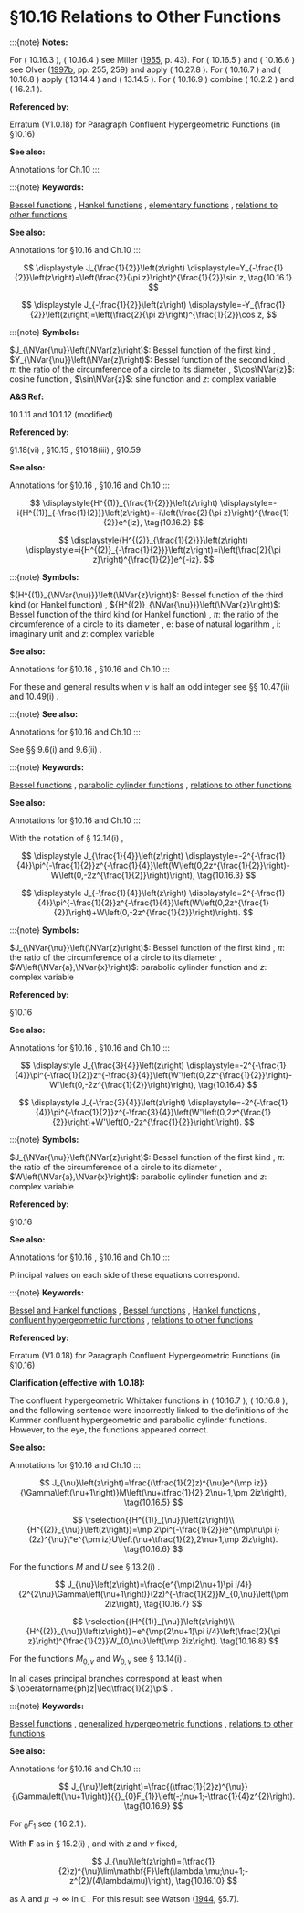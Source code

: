 # §10.16 Relations to Other Functions

:::{note}
**Notes:**

For ( 10.16.3 ), ( 10.16.4 ) see Miller ([1955](./bib/M.html#bib1622 "Tables of Weber Parabolic Cylinder Functions"), p. 43). For ( 10.16.5 ) and ( 10.16.6 ) see Olver ([1997b](./bib/O.html#bib1809 "Asymptotics and Special Functions"), pp. 255, 259) and apply ( 10.27.8 ). For ( 10.16.7 ) and ( 10.16.8 ) apply ( 13.14.4 ) and ( 13.14.5 ). For ( 10.16.9 ) combine ( 10.2.2 ) and ( 16.2.1 ).

**Referenced by:**

Erratum (V1.0.18) for Paragraph Confluent Hypergeometric Functions (in §10.16)

**See also:**

Annotations for Ch.10
:::

:::{note}
**Keywords:**

[Bessel functions](http://dlmf.nist.gov/search/search?q=Bessel%20functions) , [Hankel functions](http://dlmf.nist.gov/search/search?q=Hankel%20functions) , [elementary functions](http://dlmf.nist.gov/search/search?q=elementary%20functions) , [relations to other functions](http://dlmf.nist.gov/search/search?q=relations%20to%20other%20functions)

**See also:**

Annotations for §10.16 and Ch.10
:::

<a id="E1"></a>

<a id="Ex1"></a>
$$
\displaystyle J_{\frac{1}{2}}\left(z\right) \displaystyle=Y_{-\frac{1}{2}}\left(z\right)=\left(\frac{2}{\pi z}\right)^{\frac{1}{2}}\sin z, \tag{10.16.1}
$$

<a id="Ex2"></a>
$$
\displaystyle J_{-\frac{1}{2}}\left(z\right) \displaystyle=-Y_{\frac{1}{2}}\left(z\right)=\left(\frac{2}{\pi z}\right)^{\frac{1}{2}}\cos z,
$$

:::{note}
**Symbols:**

$J_{\NVar{\nu}}\left(\NVar{z}\right)$: Bessel function of the first kind , $Y_{\NVar{\nu}}\left(\NVar{z}\right)$: Bessel function of the second kind , $\pi$: the ratio of the circumference of a circle to its diameter , $\cos\NVar{z}$: cosine function , $\sin\NVar{z}$: sine function and $z$: complex variable

**A&S Ref:**

10.1.11 and 10.1.12 (modified)

**Referenced by:**

§1.18(vi) , §10.15 , §10.18(iii) , §10.59

**See also:**

Annotations for §10.16 , §10.16 and Ch.10
:::

<a id="E2"></a>

<a id="Ex3"></a>
$$
\displaystyle{H^{(1)}_{\frac{1}{2}}}\left(z\right) \displaystyle=-i{H^{(1)}_{-\frac{1}{2}}}\left(z\right)=-i\left(\frac{2}{\pi z}\right)^{\frac{1}{2}}e^{iz}, \tag{10.16.2}
$$

<a id="Ex4"></a>
$$
\displaystyle{H^{(2)}_{\frac{1}{2}}}\left(z\right) \displaystyle=i{H^{(2)}_{-\frac{1}{2}}}\left(z\right)=i\left(\frac{2}{\pi z}\right)^{\frac{1}{2}}e^{-iz}.
$$

:::{note}
**Symbols:**

${H^{(1)}_{\NVar{\nu}}}\left(\NVar{z}\right)$: Bessel function of the third kind (or Hankel function) , ${H^{(2)}_{\NVar{\nu}}}\left(\NVar{z}\right)$: Bessel function of the third kind (or Hankel function) , $\pi$: the ratio of the circumference of a circle to its diameter , $\mathrm{e}$: base of natural logarithm , $\mathrm{i}$: imaginary unit and $z$: complex variable

**See also:**

Annotations for §10.16 , §10.16 and Ch.10
:::

For these and general results when $\nu$ is half an odd integer see §§ 10.47(ii) and 10.49(i) .

:::{note}
**See also:**

Annotations for §10.16 and Ch.10
:::

See §§ 9.6(i) and 9.6(ii) .

:::{note}
**Keywords:**

[Bessel functions](http://dlmf.nist.gov/search/search?q=Bessel%20functions) , [parabolic cylinder functions](http://dlmf.nist.gov/search/search?q=parabolic%20cylinder%20functions) , [relations to other functions](http://dlmf.nist.gov/search/search?q=relations%20to%20other%20functions)

**See also:**

Annotations for §10.16 and Ch.10
:::

With the notation of § 12.14(i) ,

<a id="E3"></a>

<a id="Ex5"></a>
$$
\displaystyle J_{\frac{1}{4}}\left(z\right) \displaystyle=-2^{-\frac{1}{4}}\pi^{-\frac{1}{2}}z^{-\frac{1}{4}}\left(W\left(0,2z^{\frac{1}{2}}\right)-W\left(0,-2z^{\frac{1}{2}}\right)\right), \tag{10.16.3}
$$

<a id="Ex6"></a>
$$
\displaystyle J_{-\frac{1}{4}}\left(z\right) \displaystyle=2^{-\frac{1}{4}}\pi^{-\frac{1}{2}}z^{-\frac{1}{4}}\left(W\left(0,2z^{\frac{1}{2}}\right)+W\left(0,-2z^{\frac{1}{2}}\right)\right).
$$

:::{note}
**Symbols:**

$J_{\NVar{\nu}}\left(\NVar{z}\right)$: Bessel function of the first kind , $\pi$: the ratio of the circumference of a circle to its diameter , $W\left(\NVar{a},\NVar{x}\right)$: parabolic cylinder function and $z$: complex variable

**Referenced by:**

§10.16

**See also:**

Annotations for §10.16 , §10.16 and Ch.10
:::

<a id="E4"></a>

<a id="Ex7"></a>
$$
\displaystyle J_{\frac{3}{4}}\left(z\right) \displaystyle=-2^{-\frac{1}{4}}\pi^{-\frac{1}{2}}z^{-\frac{3}{4}}\left(W'\left(0,2z^{\frac{1}{2}}\right)-W'\left(0,-2z^{\frac{1}{2}}\right)\right), \tag{10.16.4}
$$

<a id="Ex8"></a>
$$
\displaystyle J_{-\frac{3}{4}}\left(z\right) \displaystyle=-2^{-\frac{1}{4}}\pi^{-\frac{1}{2}}z^{-\frac{3}{4}}\left(W'\left(0,2z^{\frac{1}{2}}\right)+W'\left(0,-2z^{\frac{1}{2}}\right)\right).
$$

:::{note}
**Symbols:**

$J_{\NVar{\nu}}\left(\NVar{z}\right)$: Bessel function of the first kind , $\pi$: the ratio of the circumference of a circle to its diameter , $W\left(\NVar{a},\NVar{x}\right)$: parabolic cylinder function and $z$: complex variable

**Referenced by:**

§10.16

**See also:**

Annotations for §10.16 , §10.16 and Ch.10
:::

Principal values on each side of these equations correspond.

:::{note}
**Keywords:**

[Bessel and Hankel functions](http://dlmf.nist.gov/search/search?q=Bessel%20and%20Hankel%20functions) , [Bessel functions](http://dlmf.nist.gov/search/search?q=Bessel%20functions) , [Hankel functions](http://dlmf.nist.gov/search/search?q=Hankel%20functions) , [confluent hypergeometric functions](http://dlmf.nist.gov/search/search?q=confluent%20hypergeometric%20functions) , [relations to other functions](http://dlmf.nist.gov/search/search?q=relations%20to%20other%20functions)

**Referenced by:**

Erratum (V1.0.18) for Paragraph Confluent Hypergeometric Functions (in §10.16)

**Clarification (effective with 1.0.18):**

The confluent hypergeometric Whittaker functions in ( 10.16.7 ), ( 10.16.8 ), and the following sentence were incorrectly linked to the definitions of the Kummer confluent hypergeometric and parabolic cylinder functions. However, to the eye, the functions appeared correct.

**See also:**

Annotations for §10.16 and Ch.10
:::


<a id="E5"></a>
$$
J_{\nu}\left(z\right)=\frac{(\tfrac{1}{2}z)^{\nu}e^{\mp iz}}{\Gamma\left(\nu+1\right)}M\left(\nu+\tfrac{1}{2},2\nu+1,\pm 2iz\right), \tag{10.16.5}
$$


<a id="E6"></a>
$$
\rselection{{H^{(1)}_{\nu}}\left(z\right)\\
{H^{(2)}_{\nu}}\left(z\right)}=\mp 2\pi^{-\frac{1}{2}}ie^{\mp\nu\pi i}(2z)^{\nu}\*e^{\pm iz}U\left(\nu+\tfrac{1}{2},2\nu+1,\mp 2iz\right). \tag{10.16.6}
$$

For the functions $M$ and $U$ see § 13.2(i) .


<a id="E7"></a>
$$
J_{\nu}\left(z\right)=\frac{e^{\mp(2\nu+1)\pi i/4}}{2^{2\nu}\Gamma\left(\nu+1\right)}(2z)^{-\frac{1}{2}}M_{0,\nu}\left(\pm 2iz\right), \tag{10.16.7}
$$


<a id="E8"></a>
$$
\rselection{{H^{(1)}_{\nu}}\left(z\right)\\
{H^{(2)}_{\nu}}\left(z\right)}=e^{\mp(2\nu+1)\pi i/4}\left(\frac{2}{\pi z}\right)^{\frac{1}{2}}W_{0,\nu}\left(\mp 2iz\right). \tag{10.16.8}
$$

For the functions $M_{0,\nu}$ and $W_{0,\nu}$ see § 13.14(i) .

In all cases principal branches correspond at least when $|\operatorname{ph}z|\leq\tfrac{1}{2}\pi$ .

:::{note}
**Keywords:**

[Bessel functions](http://dlmf.nist.gov/search/search?q=Bessel%20functions) , [generalized hypergeometric functions](http://dlmf.nist.gov/search/search?q=generalized%20hypergeometric%20functions) , [relations to other functions](http://dlmf.nist.gov/search/search?q=relations%20to%20other%20functions)

**See also:**

Annotations for §10.16 and Ch.10
:::


<a id="E9"></a>
$$
J_{\nu}\left(z\right)=\frac{(\tfrac{1}{2}z)^{\nu}}{\Gamma\left(\nu+1\right)}{{}_{0}F_{1}}\left(-;\nu+1;-\tfrac{1}{4}z^{2}\right). \tag{10.16.9}
$$

For ${{}_{0}F_{1}}$ see ( 16.2.1 ).

With $\mathbf{F}$ as in § 15.2(i) , and with $z$ and $\nu$ fixed,


<a id="E10"></a>
$$
J_{\nu}\left(z\right)=(\tfrac{1}{2}z)^{\nu}\lim\mathbf{F}\left(\lambda,\mu;\nu+1;-z^{2}/(4\lambda\mu)\right), \tag{10.16.10}
$$

as $\lambda$ and $\mu\to\infty$ in $\mathbb{C}$ . For this result see Watson ([1944](./bib/W.html#bib2380 "A Treatise on the Theory of Bessel Functions"), §5.7).
